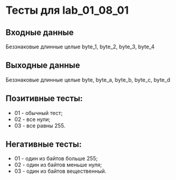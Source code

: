 # Тесты для lab_01_08_01
## Входные данные
Беззнаковые длинные целые byte_1, byte_2, byte_3, byte_4
## Выходные данные
Беззнаковые длинные целые byte, byte_a, byte_b, byte_c, byte_d
## Позитивные тесты:
- 01 - обычный тест;
- 02 - все нули;
- 03 - все равны 255.
## Негативные тесты:
- 01 - один из байтов больше 255;
- 02 - один из байтов меньше нуля;
- 03 - один из байтов вещественный.